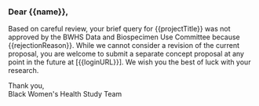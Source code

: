 ### Dear {{name}},

Based on careful review, your brief query for {{projectTitle}} was not approved by the BWHS Data and Biospecimen Use Committee because {{rejectionReason}}. While we cannot consider a revision of the current proposal, you are welcome to submit a separate concept proposal at any point in the future at [{{loginURL}}]. We wish you the best of luck with your research.

Thank you,  
Black Women's Health Study Team
